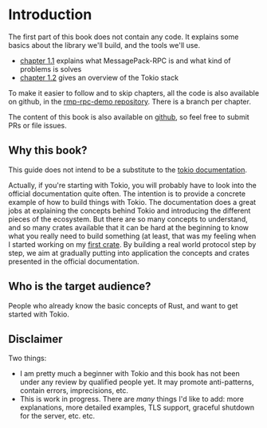 # Introduction

The first part of this book does not contain any code. It explains some basics
about the library we'll build, and the tools we'll use.

- [chapter 1.1](ch01-01-messagepack-rpc.md) explains what MessagePack-RPC is and what kind of problems is solves
- [chapter 1.2](ch01-02-tokio.md) gives an overview of the Tokio stack

To make it easier to follow and to skip chapters, all the code is also
available on github, in the [rmp-rpc-demo repository](https://github.com/little-dude/rmp-rpc-demo).
There is a branch per chapter.

The content of this book is also available on
[github](https://github.com/little-dude/rmp-rpc-book), so feel free to submit
PRs or file issues.


## Why this book?

This guide does not intend to be a substitute to the [tokio documentation](https://tokio.rs/docs/getting-started/tokio/).

Actually, if you're starting with Tokio, you will probably have to look into
the official documentation quite often. The intention is to provide a concrete
example of how to build things with Tokio. The documentation does a great jobs
at explaining the concepts behind Tokio and introducing the different pieces of
the ecosystem. But there are so many concepts to understand, and so many crates
available that it can be hard at the beginning to know what you really need to
build something (at least, that was my feeling when I started working on my
[first crate](https://github.com/little-dude/rmp-rpc). By building a real world
protocol step by step, we aim at gradually putting into application the
concepts and crates presented in the official documentation.


## Who is the target audience?

People who already know the basic concepts of Rust, and want to get started
with Tokio.

## Disclaimer

Two things:

- I am pretty much a beginner with Tokio and this book has not been under any
  review by qualified people yet. It may promote anti-patterns, contain errors,
  imprecisions, etc.
- This is work in progress. There are _many_ things I'd like to add: more
  explanations, more detailed examples, TLS support, graceful shutdown for the
  server, etc. etc.
